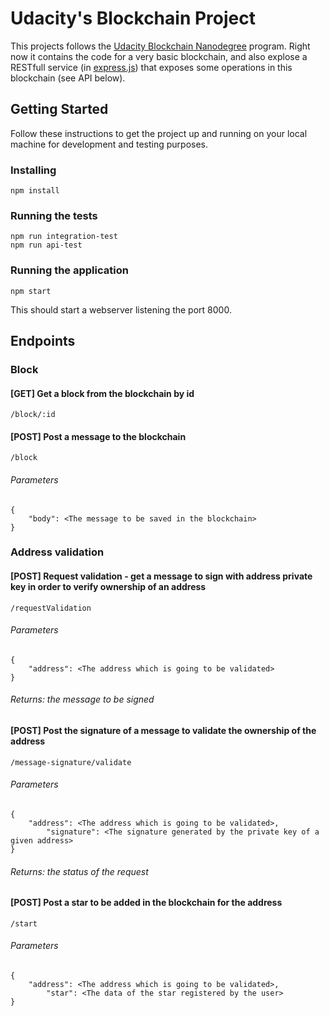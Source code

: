 # Udacity's Blockchain Project

This projects follows the [Udacity Blockchain Nanodegree](https://br.udacity.com/course/blockchain-developer-nanodegree--nd1309) program. 
Right now it contains the code for a very basic blockchain, and also explose a RESTfull service (in [express.js](http://expressjs.com)) that exposes some operations in this blockchain (see API below).

## Getting Started

Follow these instructions to get the project up and running on your local machine for development and testing purposes. 

### Installing

```
npm install
```

### Running the tests

```
npm run integration-test
npm run api-test
```

### Running the application
```
npm start
```
This should start a webserver listening the port 8000.

## Endpoints

### Block

#### [GET] Get a block from the blockchain by id
```
/block/:id
```
#### [POST] Post a message to the blockchain
```
/block
```
###### Parameters
```
{
    "body": <The message to be saved in the blockchain>
}
```

### Address validation

#### [POST] Request validation - get a message to sign with address private key in order to verify ownership of an address
```
/requestValidation
```
###### Parameters
```
{
    "address": <The address which is going to be validated>
}
```
###### Returns: the message to be signed

#### [POST] Post the signature of a message to validate the ownership of the address
```
/message-signature/validate
```
###### Parameters
```
{
    "address": <The address which is going to be validated>,
		"signature": <The signature generated by the private key of a given address>
}
```
###### Returns: the status of the request

#### [POST] Post a star to be added in the blockchain for the address
```
/start
```
###### Parameters
```
{
    "address": <The address which is going to be validated>,
		"star": <The data of the star registered by the user>
}
```







